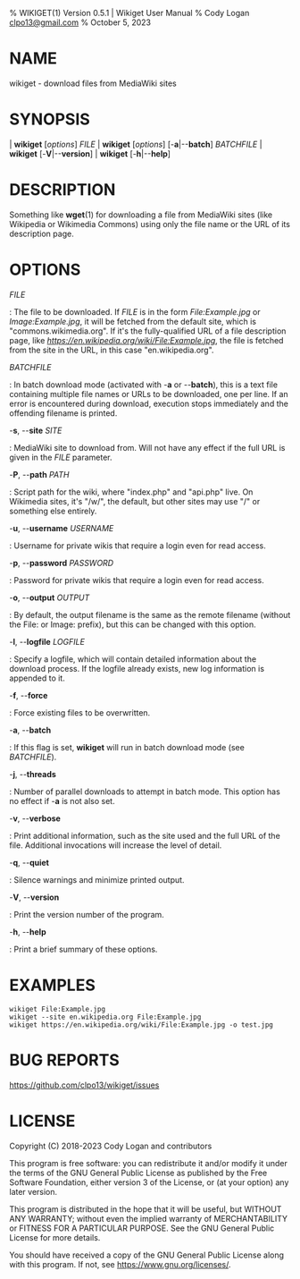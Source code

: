 % WIKIGET(1) Version 0.5.1 | Wikiget User Manual
% Cody Logan <clpo13@gmail.com>
% October 5, 2023

# NAME

wikiget - download files from MediaWiki sites

# SYNOPSIS

| **wikiget** \[*options*] *FILE*
| **wikiget** \[*options*] \[\-**a**|\-\-**batch**] *BATCHFILE*
| **wikiget** \[\-**V**|\-\-**version**]
| **wikiget** \[\-**h**|\-\-**help**]

# DESCRIPTION

Something like **wget**(1) for downloading a file from MediaWiki sites (like Wikipedia or Wikimedia Commons) using only
the file name or the URL of its description page.

# OPTIONS

*FILE*

:   The file to be downloaded. If *FILE* is in the form *File:Example.jpg* or *Image:Example.jpg*, it will be fetched
    from the default site, which is "commons.wikimedia.org". If it's the fully-qualified URL of a file description page,
    like *https://en.wikipedia.org/wiki/File:Example.jpg*, the file is fetched from the site in the URL, in this case
    "en.wikipedia.org".

*BATCHFILE*

:   In batch download mode (activated with \-**a** or \-\-**batch**), this is a text file containing multiple file names
    or URLs to be downloaded, one per line. If an error is encountered during download, execution stops immediately and
    the offending filename is printed.

\-**s**, \-\-**site** *SITE*

:   MediaWiki site to download from. Will not have any effect if the full URL is given in the *FILE* parameter.

\-**P**, \-\-**path** *PATH*

:   Script path for the wiki, where "index.php" and "api.php" live. On Wikimedia sites, it's "/w/", the default, but
    other sites may use "/" or something else entirely.

\-**u**, \-\-**username** *USERNAME*

:   Username for private wikis that require a login even for read access.

\-**p**, \-\-**password** *PASSWORD*

:   Password for private wikis that require a login even for read access.

\-**o**, \-\-**output** *OUTPUT*

:   By default, the output filename is the same as the remote filename (without the File: or Image: prefix), but this
    can be changed with this option.

\-**l**, \-\-**logfile** *LOGFILE*

:   Specify a logfile, which will contain detailed information about the download process. If the logfile already
    exists, new log information is appended to it.

\-**f**, \-\-**force**

:   Force existing files to be overwritten.

\-**a**, \-\-**batch**

:   If this flag is set, **wikiget** will run in batch download mode (see *BATCHFILE*).

\-**j**, \-\-**threads**

:   Number of parallel downloads to attempt in batch mode. This option has no effect if \-**a** is not also set.

\-**v**, \-\-**verbose**

:   Print additional information, such as the site used and the full URL of the file. Additional invocations will
    increase the level of detail.

\-**q**, \-\-**quiet**

:   Silence warnings and minimize printed output.

\-**V**, \-\-**version**

:   Print the version number of the program.

\-**h**, \-\-**help**

:   Print a brief summary of these options.

# EXAMPLES

```
wikiget File:Example.jpg
wikiget --site en.wikipedia.org File:Example.jpg
wikiget https://en.wikipedia.org/wiki/File:Example.jpg -o test.jpg
```

# BUG REPORTS

https://github.com/clpo13/wikiget/issues

# LICENSE

Copyright (C) 2018-2023 Cody Logan and contributors

This program is free software: you can redistribute it and/or modify it under the terms of the GNU General Public
License as published by the Free Software Foundation, either version 3 of the License, or (at your option) any later
version.

This program is distributed in the hope that it will be useful, but WITHOUT ANY WARRANTY; without even the implied
warranty of MERCHANTABILITY or FITNESS FOR A PARTICULAR PURPOSE. See the GNU General Public License for more details.

You should have received a copy of the GNU General Public License along with this program. If not, see
https://www.gnu.org/licenses/.
